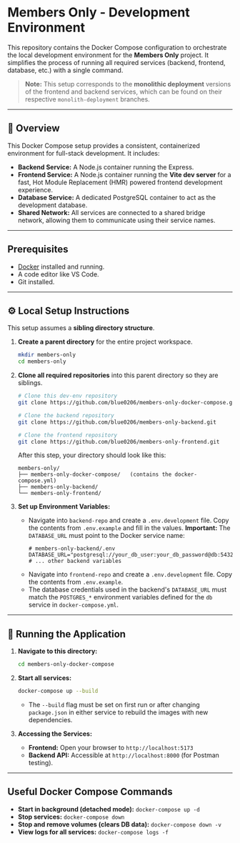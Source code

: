 # Members Only - Development Environment

This repository contains the Docker Compose configuration to orchestrate the local development environment for the **Members Only** project. It simplifies the process of running all required services (backend, frontend, database, etc.) with a single command.

> **Note:** This setup corresponds to the **monolithic deployment** versions of the frontend and backend services, which can be found on their respective `monolith-deployment` branches.

---

## 🚀 Overview

This Docker Compose setup provides a consistent, containerized environment for full-stack development. It includes:

- **Backend Service:** A Node.js container running the Express.
- **Frontend Service:** A Node.js container running the **Vite dev server** for a fast, Hot Module Replacement (HMR) powered frontend development experience.
- **Database Service:** A dedicated PostgreSQL container to act as the development database.
- **Shared Network:** All services are connected to a shared bridge network, allowing them to communicate using their service names.

---

## Prerequisites

- [Docker](https://www.docker.com/products/docker-desktop/) installed and running.
- A code editor like VS Code.
- Git installed.

---

## ⚙️ Local Setup Instructions

This setup assumes a **sibling directory structure**.

1.  **Create a parent directory** for the entire project workspace.

    ```bash
    mkdir members-only
    cd members-only
    ```

2.  **Clone all required repositories** into this parent directory so they are siblings.

    ```bash
    # Clone this dev-env repository
    git clone https://github.com/blue0206/members-only-docker-compose.git

    # Clone the backend repository
    git clone https://github.com/blue0206/members-only-backend.git

    # Clone the frontend repository
    git clone https://github.com/blue0206/members-only-frontend.git
    ```

    After this step, your directory should look like this:

    ```
    members-only/
    ├── members-only-docker-compose/   (contains the docker-compose.yml)
    ├── members-only-backend/
    └── members-only-frontend/
    ```

3.  **Set up Environment Variables:**
    - Navigate into `backend-repo` and create a `.env.development` file. Copy the contents from `.env.example` and fill in the values. **Important:** The `DATABASE_URL` must point to the Docker service name:
      ```env
      # members-only-backend/.env
      DATABASE_URL="postgresql://your_db_user:your_db_password@db:5432/your_dev_db_name"
      # ... other backend variables
      ```
    - Navigate into `frontend-repo` and create a `.env.development` file. Copy the contents from `.env.example`.
    - The database credentials used in the backend's `DATABASE_URL` must match the `POSTGRES_*` environment variables defined for the `db` service in `docker-compose.yml`.

---

## 🚀 Running the Application

1.  **Navigate to this directory:**

    ```bash
    cd members-only-docker-compose
    ```

2.  **Start all services:**

    ```bash
    docker-compose up --build
    ```

    - The `--build` flag must be set on first run or after changing `package.json` in either service to rebuild the images with new dependencies.

3.  **Accessing the Services:**
    - **Frontend:** Open your browser to `http://localhost:5173`
    - **Backend API:** Accessible at `http://localhost:8000` (for Postman testing).

---

## Useful Docker Compose Commands

- **Start in background (detached mode):** `docker-compose up -d`
- **Stop services:** `docker-compose down`
- **Stop and remove volumes (clears DB data):** `docker-compose down -v`
- **View logs for all services:** `docker-compose logs -f`
